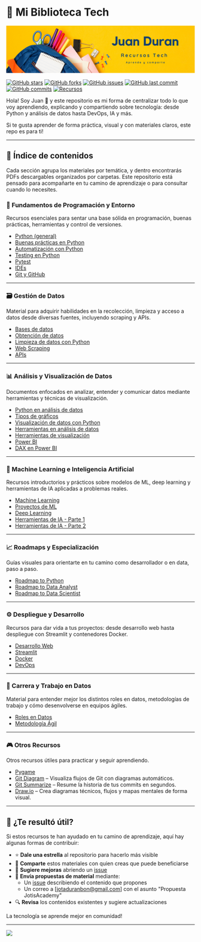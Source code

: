 # 📘 Mi Biblioteca Tech

![Mi Biblioteca Tech Banner](./images/tech.png)

[![GitHub stars](https://img.shields.io/github/stars/Jotis86/JotisAcademy?style=social)](https://github.com/Jotis86/JotisAcademy/stargazers)
[![GitHub forks](https://img.shields.io/github/forks/Jotis86/JotisAcademy?style=social)](https://github.com/Jotis86/JotisAcademy/network/members)
[![GitHub issues](https://img.shields.io/github/issues/Jotis86/JotisAcademy)](https://github.com/Jotis86/JotisAcademy/issues)
[![GitHub last commit](https://img.shields.io/github/last-commit/Jotis86/JotisAcademy)](https://github.com/Jotis86/JotisAcademy/commits/main)
[![GitHub commits](https://img.shields.io/github/commit-activity/t/Jotis86/JotisAcademy?label=Total%20Commits)](https://github.com/Jotis86/JotisAcademy/commits/main)
[![Recursos](https://img.shields.io/badge/Recursos-40%2B-brightgreen)](https://github.com/Jotis86/JotisAcademy)


Hola! Soy Juan 👋 y este repositorio es mi forma de centralizar todo lo que voy aprendiendo, explicando y compartiendo sobre tecnología: desde Python y análisis de datos hasta DevOps, IA y más.

Si te gusta aprender de forma práctica, visual y con materiales claros, este repo es para ti! 

---

## 🧭 Índice de contenidos

Cada sección agrupa los materiales por temática, y dentro encontrarás PDFs descargables organizados por carpetas.
Este repositorio está pensado para acompañarte en tu camino de aprendizaje o para consultar cuando lo necesites.

### 🔧 Fundamentos de Programación y Entorno

Recursos esenciales para sentar una base sólida en programación, buenas prácticas, herramientas y control de versiones.

- [Python (general)](./1_Fundamentos/Python.pdf)
- [Buenas prácticas en Python](./1_Fundamentos/Buenas_practicas_Python.pdf)
- [Automatización con Python](./1_Fundamentos/Automatizacion_Python.pdf)
- [Testing en Python](./1_Fundamentos/Testing_Python.pdf)
- [Pytest](./1_Fundamentos/Pytest.pdf)
- [IDEs](./1_Fundamentos/IDEs.pdf)
- [Git y GitHub](./1_Fundamentos/Git_y_GitHub.pdf)

---

### 🗃️ Gestión de Datos

Material para adquirir habilidades en la recolección, limpieza y acceso a datos desde diversas fuentes, incluyendo scraping y APIs.

- [Bases de datos](./2_Gestion_Datos/Bases_de_datos.pdf)
- [Obtención de datos](./2_Gestion_Datos/Obtencion_datos.pdf)
- [Limpieza de datos con Python](./2_Gestion_Datos/Limpieza_datos_Python.pdf)
- [Web Scraping](./2_Gestion_Datos/Web_Scraping.pdf)
- [APIs](./2_Gestion_Datos/APIs.pdf)

---

### 📊 Análisis y Visualización de Datos

Documentos enfocados en analizar, entender y comunicar datos mediante herramientas y técnicas de visualización.

- [Python en análisis de datos](./3_Analisis_Visualizacion/Python_Analisis_Datos.pdf)
- [Tipos de gráficos](./3_Analisis_Visualizacion/Tipos_graficos.pdf)
- [Visualización de datos con Python](./3_Analisis_Visualizacion/Visualizacion_Python.pdf)
- [Herramientas en análisis de datos](./3_Analisis_Visualizacion/Herramientas_Analisis.pdf)
- [Herramientas de visualización](./3_Analisis_Visualizacion/Herramientas_Visualizacion.pdf)
- [Power BI](./3_Analisis_Visualizacion/PowerBI.pdf)
- [DAX en Power BI](./3_Analisis_Visualizacion/DAX_en_PowerBI.pdf)

---

### 🤖 Machine Learning e Inteligencia Artificial

Recursos introductorios y prácticos sobre modelos de ML, deep learning y herramientas de IA aplicadas a problemas reales.

- [Machine Learning](./4_ML_IA/Machine_Learning.pdf)
- [Proyectos de ML](./4_ML_IA/Proyectos_ML.pdf)
- [Deep Learning](./4_ML_IA/Deep_Learning.pdf)
- [Herramientas de IA - Parte 1](./4_ML_IA/Herramientas_IA_1.pdf)
- [Herramientas de IA - Parte 2](./4_ML_IA/Herramientas_IA_2.pdf)

---

### 📈 Roadmaps y Especialización

Guías visuales para orientarte en tu camino como desarrollador o en data, paso a paso.

- [Roadmap to Python](./5_Roadmaps/Roadmap_Python.pdf)
- [Roadmap to Data Analyst](./5_Roadmaps/Roadmap_Data_Analyst.pdf)
- [Roadmap to Data Scientist](./5_Roadmaps/Roadmap_Data_Scientist.pdf)

---

### ⚙️ Despliegue y Desarrollo

Recursos para dar vida a tus proyectos: desde desarrollo web hasta despliegue con Streamlit y contenedores Docker.

- [Desarrollo Web](./6_Desarrollo/Desarrollo_Web.pdf)
- [Streamlit](./6_Desarrollo/Streamlit.pdf)
- [Docker](./6_Desarrollo/Docker.pdf)
- [DevOps](./6_Desarrollo/DevOps.pdf)

---

### 🧠 Carrera y Trabajo en Datos

Material para entender mejor los distintos roles en datos, metodologías de trabajo y cómo desenvolverse en equipos ágiles.

- [Roles en Datos](./7_Carrera/Roles_en_Datos.pdf)
- [Metodología Ágil](./7_Carrera/Metodologia_Agil.pdf)

---

### 🎮 Otros Recursos

Otros recursos útiles para practicar y seguir aprendiendo.

- [Pygame](./8_Otros/Pygame.pdf)
- [Git Diagram](https://gitdiagram.com) – Visualiza flujos de Git con diagramas automáticos.
- [Git Summarize](https://gitsummarize.com) – Resume la historia de tus commits en segundos.
- [Draw.io](https://www.drawio.com) – Crea diagramas técnicos, flujos y mapas mentales de forma visual.

---

## 🤝 ¿Te resultó útil?

Si estos recursos te han ayudado en tu camino de aprendizaje, aquí hay algunas formas de contribuir:

- ⭐ **Dale una estrella** al repositorio para hacerlo más visible
- 🔄 **Comparte** estos materiales con quien creas que puede beneficiarse
- 🐛 **Sugiere mejoras** abriendo un [issue](https://github.com/Jotis86/JotisAcademy/issues)
- 📝 **Envía propuestas de material** mediante:
  - Un [issue](https://github.com/Jotis86/JotisAcademy/issues) describiendo el contenido que propones
  - Un correo a [jotaduranbon@gmail.com] con el asunto "Propuesta JotisAcademy"
- 🔍 **Revisa** los contenidos existentes y sugiere actualizaciones

La tecnología se aprende mejor en comunidad!

---

<img src="https://user-images.githubusercontent.com/74038190/212284158-e840e285-664b-44d7-b79b-e264b5e54825.gif"/>
